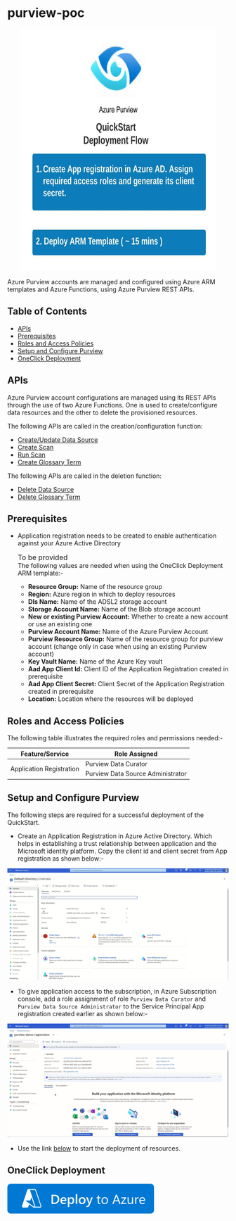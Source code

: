 # purview-poc

<p align="center">
  <img src="./images/PurviewQuickStartFlowDiagram1.jpeg" width="446" height="550">
</p>

Azure Purview accounts are managed and configured using Azure ARM templates and Azure Functions, using Azure Purview REST APIs.

## Table of Contents

* [APIs](#apis)
* [Prerequisites](#prerequisites)
* [Roles and Access Policies](#roles-and-access-policies)
* [Setup and Configure Purview](#setup-and-configure-purview)
* [OneClick Deployment](#oneclick-deployment)

## APIs

Azure Purview account configurations are managed using its REST APIs through the use of two Azure Functions. One is used to create/configure data resources and the other to delete the provisioned resources.

The following APIs are called in the creation/configuration function:

* [Create/Update Data Source](https://docs.microsoft.com/en-us/rest/api/purview/scanningdataplane/data-sources/create-or-update)
* [Create Scan](https://docs.microsoft.com/en-us/rest/api/purview/scanningdataplane/scans/create-or-update)
* [Run Scan](https://docs.microsoft.com/en-us/rest/api/purview/scanningdataplane/scan-result/run-scan)
* [Create Glossary Term](https://atlas.apache.org/api/v2/resource_GlossaryREST.html#resource_GlossaryREST_createGlossaryTerm_POST)

The following APIs are called in the deletion function:

* [Delete Data Source](https://docs.microsoft.com/en-us/rest/api/purview/scanningdataplane/data-sources/delete)
* [Delete Glossary Term](https://atlas.apache.org/api/v2/resource_GlossaryREST.html#resource_GlossaryREST_deleteGlossaryTerm_DELETE)

## Prerequisites

* Application registration needs to be created to enable authentication against your Azure Active Directory  

  <font size="3"> To be provided</font>  
The following values are needed when using the OneClick Deployment ARM template:-
    * **Resource Group:** Name of the resource group
    * **Region:** Azure region in which to deploy resources
    * **Dls Name:** Name of the ADSL2 storage account
    * **Storage Account Name:** Name of the Blob storage account
    * **New or existing Purview Account:** Whether to create a new account or use an existing one
    * **Purview Account Name:** Name of the Azure Purview Account
    * **Purview Resource Group:** Name of the resource group for purview account (change only in case when using an existing Purview account)
    * **Key Vault Name:** Name of the Azure Key vault
    * **Aad App Client Id:** Client ID of the Application Registration created in prerequisite
    * **Aad App Client Secret:** Client Secret of the Application Registration created in prerequisite
    * **Location:** Location where the resources will be deployed 

## Roles and Access Policies

The following table illustrates the required roles and permissions needed:-

<table>
    <thead>
        <tr>
            <th>Feature/Service</th>
            <th>Role Assigned</th>
        </tr>
    </thead>
    <tbody>
        <tr>
            <td rowspan=2>Application Registration</td>
            <td>Purview Data Curator</td>
        </tr>
        <tr>
            <td>Purview Data Source Administrator</td>
        </tr>
    </tbody>
</table>

## Setup and Configure Purview

The following steps are required for a successful deployment of the QuickStart.

* Create an Application Registration in Azure Active Directory. Which helps in establishing a trust relationship between application and the Microsoft identity platform. Copy the client id and client secret from App registration as shown below:-

<p align="center">
  <img src="./images/purview-01.gif">
</p>

* To give application access to the subscription, in Azure Subscription console, add a role assignment of role `Purview Data Curator` and `Purview Data Source Administrator` to the Service Principal App registration created earlier as shown below:-

<p align="center">
  <img src="./images/purview-02.gif">
</p>

* Use the link [below](#oneclick-deployment) to start the deployment of resources.

## OneClick Deployment

[![Deploy To Azure](https://raw.githubusercontent.com/Azure/azure-quickstart-templates/master/1-CONTRIBUTION-GUIDE/images/deploytoazure.svg?sanitize=true)](https://portal.azure.com/#create/Microsoft.Template/uri/https%3A%2F%2Fraw.githubusercontent.com%2Fosamaemumba%2Fpurview-poc%2Fmain%2Fazuredeploy.json)
